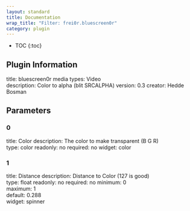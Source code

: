 ```yaml
---
layout: standard
title: Documentation
wrap_title: "Filter: frei0r.bluescreen0r"
category: plugin
---
```

* TOC
{:toc}

## Plugin Information

title: bluescreen0r
media types:
Video  
description: Color to alpha (blit SRCALPHA)
version: 0.3
creator: Hedde Bosman

## Parameters

### 0

title: Color  description:
The color to make transparent (B G R)  
type: color
readonly: no
required: no
widget: color  

### 1

title: Distance  description:
Distance to Color (127 is good)  
type: float
readonly: no
required: no
minimum: 0  
maximum: 1  
default: 0.288  
widget: spinner  

